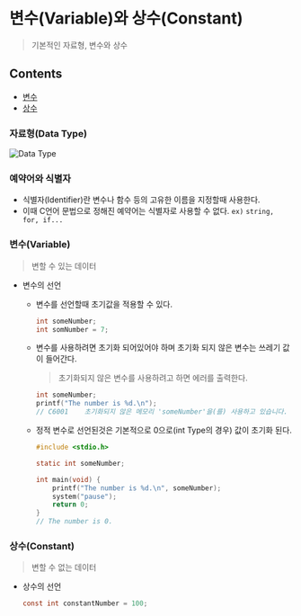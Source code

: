 # 변수(Variable)와 상수(Constant)

> 기본적인 자료형, 변수와 상수

## Contents

- [변수](https://github.com/JoongChangYang/TIL_C/blob/main/Variable_And_Constant.md#%EB%B3%80%EC%88%98variable)
- [상수](https://github.com/JoongChangYang/TIL_C/blob/main/Variable_And_Constant.md#%EC%83%81%EC%88%98constant)



### 자료형(Data Type)

![Data Type](https://github.com/JoongChangYang/TIL_C/blob/main/Assets/C_DataType.png)



### 예약어와 식별자

- 식별자(Identifier)란 변수나 함수 등의 고유한 이름을 지정할때 사용한다.
- 이때 C언어 문법으로 정해진 예약어는 식별자로 사용할 수 없다. `ex)` `string, for, if...`



### 변수(Variable)

> 변할 수 있는 데이터

- 변수의 선언

  - 변수를 선언할때 초기값을 적용할 수 있다.

    ``` c
    int someNumber;
    int somNumber = 7;
    ```

  - 변수를 사용하려면 초기화 되어있어야 하며 초기화 되지 않은 변수는 쓰레기 값이 들어간다.

    > 초기화되지 않은 변수를 사용하려고 하면 에러를 출력한다.

    ``` c
    int someNumber;
    printf("The number is %d.\n");
    // C6001	초기화되지 않은 메모리 'someNumber'을(를) 사용하고 있습니다.
    ```

  - 정적 변수로 선언된것은 기본적으로 0으로(int Type의 경우) 값이 초기화 된다.

    ``` c
    #include <stdio.h>
    
    static int someNumber;
    
    int main(void) {
    	printf("The number is %d.\n", someNumber);
    	system("pause");
    	return 0;
    }
    // The number is 0.
    ```

  

### 상수(Constant)

> 변할 수 없는 데이터

- 상수의 선언

  ``` c
  const int constantNumber = 100;
  ```

  

  